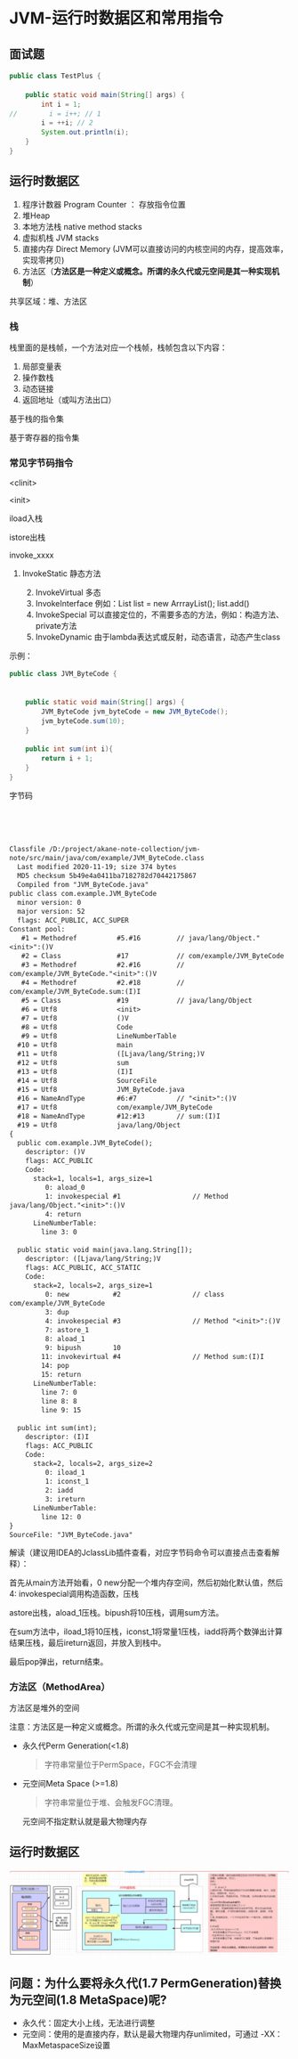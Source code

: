 # JVM-运行时数据区和常用指令

## 面试题

```java
public class TestPlus {

    public static void main(String[] args) {
        int i = 1;
//        i = i++; // 1
        i = ++i; // 2
        System.out.println(i);
    }
}
```



## 运行时数据区

1. 程序计数器 Program Counter ： 存放指令位置
2. 堆Heap
3. 本地方法栈 native method stacks
4. 虚拟机栈 JVM stacks
5. 直接内存 Direct Memory (JVM可以直接访问的内核空间的内存，提高效率，实现零拷贝)
6. 方法区（**方法区是一种定义或概念。所谓的永久代或元空间是其一种实现机制**）

共享区域：堆、方法区



### 栈

栈里面的是栈帧，一个方法对应一个栈帧，栈帧包含以下内容：

1. 局部变量表
2. 操作数栈
3. 动态链接
4. 返回地址（或叫方法出口）



基于栈的指令集

基于寄存器的指令集



### 常见字节码指令

\<clinit\>

\<init\>

iload入栈

istore出栈

invoke_xxxx

1. InvokeStatic 静态方法

 	2. InvokeVirtual 多态
 	3. InvokeInterface  例如：List<String> list = new ArrrayList<String>(); list.add()
 	4. InvokeSpecial 可以直接定位的，不需要多态的方法，例如：构造方法、private方法
 	5. InvokeDynamic 由于lambda表达式或反射，动态语言，动态产生class



示例：

````java
public class JVM_ByteCode {


    public static void main(String[] args) {
        JVM_ByteCode jvm_byteCode = new JVM_ByteCode();
        jvm_byteCode.sum(10);
    }

    public int sum(int i){
        return i + 1;
    }
}

````

字节码

```




Classfile /D:/project/akane-note-collection/jvm-note/src/main/java/com/example/JVM_ByteCode.class
  Last modified 2020-11-19; size 374 bytes
  MD5 checksum 5b49e4a0411ba7182782d70442175867
  Compiled from "JVM_ByteCode.java"
public class com.example.JVM_ByteCode
  minor version: 0
  major version: 52
  flags: ACC_PUBLIC, ACC_SUPER
Constant pool:
   #1 = Methodref          #5.#16         // java/lang/Object."<init>":()V
   #2 = Class              #17            // com/example/JVM_ByteCode
   #3 = Methodref          #2.#16         // com/example/JVM_ByteCode."<init>":()V
   #4 = Methodref          #2.#18         // com/example/JVM_ByteCode.sum:(I)I
   #5 = Class              #19            // java/lang/Object
   #6 = Utf8               <init>
   #7 = Utf8               ()V
   #8 = Utf8               Code
   #9 = Utf8               LineNumberTable
  #10 = Utf8               main
  #11 = Utf8               ([Ljava/lang/String;)V
  #12 = Utf8               sum
  #13 = Utf8               (I)I
  #14 = Utf8               SourceFile
  #15 = Utf8               JVM_ByteCode.java
  #16 = NameAndType        #6:#7          // "<init>":()V
  #17 = Utf8               com/example/JVM_ByteCode
  #18 = NameAndType        #12:#13        // sum:(I)I
  #19 = Utf8               java/lang/Object
{
  public com.example.JVM_ByteCode();
    descriptor: ()V
    flags: ACC_PUBLIC
    Code:
      stack=1, locals=1, args_size=1
         0: aload_0
         1: invokespecial #1                  // Method java/lang/Object."<init>":()V
         4: return
      LineNumberTable:
        line 3: 0

  public static void main(java.lang.String[]);
    descriptor: ([Ljava/lang/String;)V
    flags: ACC_PUBLIC, ACC_STATIC
    Code:
      stack=2, locals=2, args_size=1
         0: new           #2                  // class com/example/JVM_ByteCode
         3: dup
         4: invokespecial #3                  // Method "<init>":()V
         7: astore_1
         8: aload_1
         9: bipush        10
        11: invokevirtual #4                  // Method sum:(I)I
        14: pop
        15: return
      LineNumberTable:
        line 7: 0
        line 8: 8
        line 9: 15

  public int sum(int);
    descriptor: (I)I
    flags: ACC_PUBLIC
    Code:
      stack=2, locals=2, args_size=2
         0: iload_1
         1: iconst_1
         2: iadd
         3: ireturn
      LineNumberTable:
        line 12: 0
}
SourceFile: "JVM_ByteCode.java"

```

解读（建议用IDEA的JclassLib插件查看，对应字节码命令可以直接点击查看解释）：

首先从main方法开始看，0 new分配一个堆内存空间，然后初始化默认值，然后4: invokespecial调用构造函数，压栈

astore出栈，aload_1压栈。bipush将10压栈，调用sum方法。

在sum方法中，iload_1将10压栈，iconst_1将常量1压栈，iadd将两个数弹出计算结果压栈，最后ireturn返回，并放入到栈中。

最后pop弹出，return结束。



### 方法区（MethodArea）

方法区是堆外的空间

注意：方法区是一种定义或概念。所谓的永久代或元空间是其一种实现机制。

- 永久代Perm Generation(<1.8) 

  > 字符串常量位于PermSpace，FGC不会清理

- 元空间Meta Space (>=1.8)

  > 字符串常量位于堆、会触发FGC清理。
  
  元空间不指定默认就是最大物理内存



## 运行时数据区

![JVM内存模型.jpg](images/JVM内存模型.jpg)



## 问题：为什么要将永久代(1.7 PermGeneration)替换为元空间(1.8 MetaSpace)呢?

- 永久代：固定⼤⼩上线，⽆法进⾏调整
- 元空间：使⽤的是直接内存，默认是最大物理内存unlimited，可通过 -XX： MaxMetaspaceSize设置